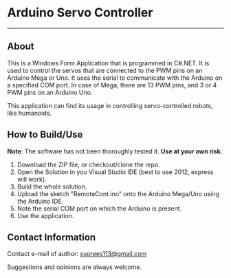Arduino Servo Controller
===================
-------------------------------

About
-------

This is a Windows Form Application that is programmed in C#.NET. 
It is used to control the servos that are connected to the PWM pins on an Arduino Mega or Uno.
It uses the serial to communicate with the Arduino on a specified COM port.
In case of Mega, there are 13 PWM pins, and 3 or 4 PWM pins on an Arduino Uno.

This application can find its usage in controlling servo-controlled robots, like humanoids.

How to Build/Use
---------------------

**Note**: The software has not been thoroughly tested it. **Use at your own risk.**

1. Download the ZIP file, or checkout/clone the repo.
2. Open the Solution in you Visual Studio IDE (best to use 2012, express will work).
3. Build the whole solution.
4. Upload the sketch "RemoteCont.ino" onto the Arduino Mega/Uno using the Arduino IDE.
5. Note the serial COM port on which the Arduino is present.
6. Use the application.

Contact Information
------------------------

Contact e-mail of author:
[suorees113@gmail.com](mailto:suorees113@gmail.com)

Suggestions and opinions are always welcome.
